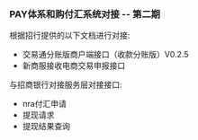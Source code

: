 ### PAY体系和购付汇系统对接 -- 第二期

根据招行提供的以下文档进行对接:
* 交易通分账版商户端接口（收款分账版）V0.2.5 
* 新商服接收电商交易申报接口

与招商银行对接服务层对接接口:
* nra付汇申请
* 提现请求
* 提现结果查询
